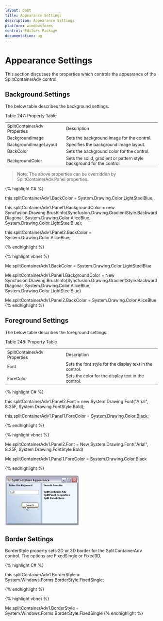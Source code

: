 ```yaml
---
layout: post
title: Appearance Settings
description: Appearance Settings
platform: windowsforms
control: Editors Package
documentation: ug
---
```




# Appearance Settings

This section discusses the properties which controls the appearance of the SplitContainerAdv control.

## Background Settings

The below table describes the background settings.

Table 247: Property Table

<table>
<tr>
<td>
SplitContainerAdv Properties</td><td>
Description</td></tr>
<tr>
<td>
BackgroundImage</td><td>
Sets the background image for the control.</td></tr>
<tr>
<td>
BackgroundImageLayout</td><td>
Specifies the background image layout.</td></tr>
<tr>
<td>
BackColor</td><td>
Sets the background color for the control.</td></tr>
<tr>
<td>
BackgroundColor</td><td>
Sets the solid, gradient or pattern style background for the control. </td></tr>
</table>

> Note: The above properties can be overridden by SplitContainerAdv.Panel properties.


{% highlight C# %}




this.splitContainerAdv1.BackColor = System.Drawing.Color.LightSteelBlue;

this.splitContainerAdv1.Panel1.BackgroundColor = new Syncfusion.Drawing.BrushInfo(Syncfusion.Drawing.GradientStyle.BackwardDiagonal, System.Drawing.Color.AliceBlue, System.Drawing.Color.LightSteelBlue);

this.splitContainerAdv1.Panel2.BackColor = System.Drawing.Color.AliceBlue;

{% endhighlight %}

{% highlight vbnet %}



Me.splitContainerAdv1.BackColor = System.Drawing.Color.LightSteelBlue 

Me.splitContainerAdv1.Panel1.BackgroundColor = New Syncfusion.Drawing.BrushInfo(Syncfusion.Drawing.GradientStyle.BackwardDiagonal, System.Drawing.Color.AliceBlue, System.Drawing.Color.LightSteelBlue) 

Me.splitContainerAdv1.Panel2.BackColor = System.Drawing.Color.AliceBlue
{% endhighlight %}

## Foreground Settings

The below table describes the foreground settings.

Table 248: Property Table

<table>
<tr>
<td>
SplitContainerAdv Properties</td><td>
Description</td></tr>
<tr>
<td>
Font</td><td>
Sets the font style for the display text in the control.</td></tr>
<tr>
<td>
ForeColor</td><td>
Sets the color for the display text in the control.</td></tr>
</table>


{% highlight C# %}




this.splitContainerAdv1.Panel2.Font = new System.Drawing.Font("Arial", 8.25F, System.Drawing.FontStyle.Bold);

this.splitContainerAdv1.Panel1.ForeColor = System.Drawing.Color.Black;

{% endhighlight %}

{% highlight vbnet %}



Me.splitContainerAdv1.Panel2.Font = New System.Drawing.Font("Arial", 8.25F, System.Drawing.FontStyle.Bold) 

Me.splitContainerAdv1.Panel1.ForeColor = System.Drawing.Color.Black

{% endhighlight %}


 ![](SplitContainerAdv-Images/Overview_img401.jpeg) 



## Border Settings

BorderStyle property sets 2D or 3D border for the SplitContainerAdv control. The options are FixedSingle or Fixed3D.


{% highlight C# %}



this.splitContainerAdv1.BorderStyle = System.Windows.Forms.BorderStyle.FixedSingle;

{% endhighlight %}


{% highlight vbnet %}





Me.splitContainerAdv1.BorderStyle = System.Windows.Forms.BorderStyle.FixedSingle
{% endhighlight %}
